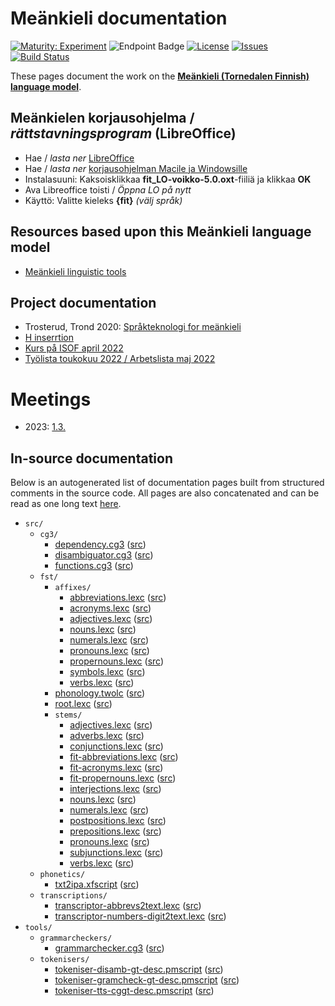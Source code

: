 # Meänkieli documentation

[![Maturity: Experiment](https://img.shields.io/badge/Maturity-Experiment-black.svg)](https://giellalt.github.io/MaturityClassification.html)
![Endpoint Badge](https://img.shields.io/endpoint?url=https%3A%2F%2Fraw.githubusercontent.com%2Fgiellalt%2Flang-fit%2Fgh-pages%2Flemmacount.json)
[![License](https://img.shields.io/github/license/giellalt/lang-fit)](https://github.com/giellalt/lang-fit/blob/main/LICENSE)
[![Issues](https://img.shields.io/github/issues/giellalt/lang-fit)](https://github.com/giellalt/lang-fit/issues)
[![Build Status](https://divvun-tc.giellalt.org/api/github/v1/repository/giellalt/lang-fit/main/badge.svg)](https://github.com/giellalt/lang-fit/actions)

These pages document the work on the **[Meänkieli (Tornedalen Finnish) language model](https://github.com/giellalt/lang-fit)**.

## Meänkielen korjausohjelma / *rättstavningsprogram* (LibreOffice)

- Hae / *lasta ner* [LibreOffice](https://www.libreoffice.org/download/download/)
- Hae / *lasta ner* [korjausohjelman Macile ja Windowsille](fit_LO-voikko-5.0.oxt)
- Instalasuuni: Kaksoisklikkaa **fit_LO-voikko-5.0.oxt**-fiiliä ja klikkaa **OK** 
- Ava Libreoffice toisti / *Öppna LO på nytt*
- Käyttö: Valitte kieleks **{fit}** *(välj språk)*

## Resources  based upon this Meänkieli language model

* [Meänkieli linguistic tools](https://giellatekno.uit.no/cgi/index.fit.eng.html)

## Project documentation

- Trosterud, Trond 2020: [Språkteknologi for meänkieli](rapport.pdf)
- [H inserrtion](HInsertion.md)
- [Kurs på ISOF april 2022](isof/index.md)
- [Työlista toukokuu 2022 / Arbetslista maj 2022](tyolista.md)


# Meetings

- 2023: [1.3.](meetings/230301.md)


## In-source documentation

Below is an autogenerated list of documentation pages built from structured comments in the source code. All pages are also concatenated and can be read as one long text [here](fit.md).

* `src/`
    * `cg3/`
        * [dependency.cg3](src-cg3-dependency.cg3.html) ([src](https://github.com/giellalt/lang-fit/blob/main/src/cg3/dependency.cg3))
        * [disambiguator.cg3](src-cg3-disambiguator.cg3.html) ([src](https://github.com/giellalt/lang-fit/blob/main/src/cg3/disambiguator.cg3))
        * [functions.cg3](src-cg3-functions.cg3.html) ([src](https://github.com/giellalt/lang-fit/blob/main/src/cg3/functions.cg3))
    * `fst/`
        * `affixes/`
            * [abbreviations.lexc](src-fst-affixes-abbreviations.lexc.html) ([src](https://github.com/giellalt/lang-fit/blob/main/src/fst/affixes/abbreviations.lexc))
            * [acronyms.lexc](src-fst-affixes-acronyms.lexc.html) ([src](https://github.com/giellalt/lang-fit/blob/main/src/fst/affixes/acronyms.lexc))
            * [adjectives.lexc](src-fst-affixes-adjectives.lexc.html) ([src](https://github.com/giellalt/lang-fit/blob/main/src/fst/affixes/adjectives.lexc))
            * [nouns.lexc](src-fst-affixes-nouns.lexc.html) ([src](https://github.com/giellalt/lang-fit/blob/main/src/fst/affixes/nouns.lexc))
            * [numerals.lexc](src-fst-affixes-numerals.lexc.html) ([src](https://github.com/giellalt/lang-fit/blob/main/src/fst/affixes/numerals.lexc))
            * [pronouns.lexc](src-fst-affixes-pronouns.lexc.html) ([src](https://github.com/giellalt/lang-fit/blob/main/src/fst/affixes/pronouns.lexc))
            * [propernouns.lexc](src-fst-affixes-propernouns.lexc.html) ([src](https://github.com/giellalt/lang-fit/blob/main/src/fst/affixes/propernouns.lexc))
            * [symbols.lexc](src-fst-affixes-symbols.lexc.html) ([src](https://github.com/giellalt/lang-fit/blob/main/src/fst/affixes/symbols.lexc))
            * [verbs.lexc](src-fst-affixes-verbs.lexc.html) ([src](https://github.com/giellalt/lang-fit/blob/main/src/fst/affixes/verbs.lexc))
        * [phonology.twolc](src-fst-phonology.twolc.html) ([src](https://github.com/giellalt/lang-fit/blob/main/src/fst/phonology.twolc))
        * [root.lexc](src-fst-root.lexc.html) ([src](https://github.com/giellalt/lang-fit/blob/main/src/fst/root.lexc))
        * `stems/`
            * [adjectives.lexc](src-fst-stems-adjectives.lexc.html) ([src](https://github.com/giellalt/lang-fit/blob/main/src/fst/stems/adjectives.lexc))
            * [adverbs.lexc](src-fst-stems-adverbs.lexc.html) ([src](https://github.com/giellalt/lang-fit/blob/main/src/fst/stems/adverbs.lexc))
            * [conjunctions.lexc](src-fst-stems-conjunctions.lexc.html) ([src](https://github.com/giellalt/lang-fit/blob/main/src/fst/stems/conjunctions.lexc))
            * [fit-abbreviations.lexc](src-fst-stems-fit-abbreviations.lexc.html) ([src](https://github.com/giellalt/lang-fit/blob/main/src/fst/stems/fit-abbreviations.lexc))
            * [fit-acronyms.lexc](src-fst-stems-fit-acronyms.lexc.html) ([src](https://github.com/giellalt/lang-fit/blob/main/src/fst/stems/fit-acronyms.lexc))
            * [fit-propernouns.lexc](src-fst-stems-fit-propernouns.lexc.html) ([src](https://github.com/giellalt/lang-fit/blob/main/src/fst/stems/fit-propernouns.lexc))
            * [interjections.lexc](src-fst-stems-interjections.lexc.html) ([src](https://github.com/giellalt/lang-fit/blob/main/src/fst/stems/interjections.lexc))
            * [nouns.lexc](src-fst-stems-nouns.lexc.html) ([src](https://github.com/giellalt/lang-fit/blob/main/src/fst/stems/nouns.lexc))
            * [numerals.lexc](src-fst-stems-numerals.lexc.html) ([src](https://github.com/giellalt/lang-fit/blob/main/src/fst/stems/numerals.lexc))
            * [postpositions.lexc](src-fst-stems-postpositions.lexc.html) ([src](https://github.com/giellalt/lang-fit/blob/main/src/fst/stems/postpositions.lexc))
            * [prepositions.lexc](src-fst-stems-prepositions.lexc.html) ([src](https://github.com/giellalt/lang-fit/blob/main/src/fst/stems/prepositions.lexc))
            * [pronouns.lexc](src-fst-stems-pronouns.lexc.html) ([src](https://github.com/giellalt/lang-fit/blob/main/src/fst/stems/pronouns.lexc))
            * [subjunctions.lexc](src-fst-stems-subjunctions.lexc.html) ([src](https://github.com/giellalt/lang-fit/blob/main/src/fst/stems/subjunctions.lexc))
            * [verbs.lexc](src-fst-stems-verbs.lexc.html) ([src](https://github.com/giellalt/lang-fit/blob/main/src/fst/stems/verbs.lexc))
    * `phonetics/`
        * [txt2ipa.xfscript](src-phonetics-txt2ipa.xfscript.html) ([src](https://github.com/giellalt/lang-fit/blob/main/src/phonetics/txt2ipa.xfscript))
    * `transcriptions/`
        * [transcriptor-abbrevs2text.lexc](src-transcriptions-transcriptor-abbrevs2text.lexc.html) ([src](https://github.com/giellalt/lang-fit/blob/main/src/transcriptions/transcriptor-abbrevs2text.lexc))
        * [transcriptor-numbers-digit2text.lexc](src-transcriptions-transcriptor-numbers-digit2text.lexc.html) ([src](https://github.com/giellalt/lang-fit/blob/main/src/transcriptions/transcriptor-numbers-digit2text.lexc))
* `tools/`
    * `grammarcheckers/`
        * [grammarchecker.cg3](tools-grammarcheckers-grammarchecker.cg3.html) ([src](https://github.com/giellalt/lang-fit/blob/main/tools/grammarcheckers/grammarchecker.cg3))
    * `tokenisers/`
        * [tokeniser-disamb-gt-desc.pmscript](tools-tokenisers-tokeniser-disamb-gt-desc.pmscript.html) ([src](https://github.com/giellalt/lang-fit/blob/main/tools/tokenisers/tokeniser-disamb-gt-desc.pmscript))
        * [tokeniser-gramcheck-gt-desc.pmscript](tools-tokenisers-tokeniser-gramcheck-gt-desc.pmscript.html) ([src](https://github.com/giellalt/lang-fit/blob/main/tools/tokenisers/tokeniser-gramcheck-gt-desc.pmscript))
        * [tokeniser-tts-cggt-desc.pmscript](tools-tokenisers-tokeniser-tts-cggt-desc.pmscript.html) ([src](https://github.com/giellalt/lang-fit/blob/main/tools/tokenisers/tokeniser-tts-cggt-desc.pmscript))
